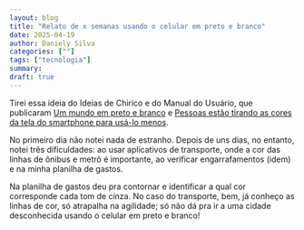 ```yaml
---
layout: blog
title: "Relato de x semanas usando o celular em preto e branco"
date: 2025-04-19
author: Daniely Silva
categories: [""]
tags: ["tecnologia"]
summary:
draft: true
---
```


Tirei essa ideia do Ideias de Chirico e do Manual do Usuário, que publicaram [Um mundo em preto e branco](https://blog.ayom.media/ideiasdechirico/um-mundo-em-preto-e-branco) e [Pessoas estão tirando as cores da tela do smartphone para usá-lo menos](https://manualdousuario.net/celular-preto-e-branco-vicio/).



No primeiro dia não notei nada de estranho. Depois de uns dias, no entanto, notei três dificuldades: ao usar aplicativos de transporte, onde a cor das linhas de ônibus e metrô é importante, ao verificar engarrafamentos (idem) e na minha planilha de gastos.

Na planilha de gastos deu pra contornar e identificar a qual cor corresponde cada tom de cinza. No caso do transporte, bem, já conheço as linhas de cor, só atrapalha na agilidade; só não dá pra ir a uma cidade desconhecida usando o celular em preto e branco!
